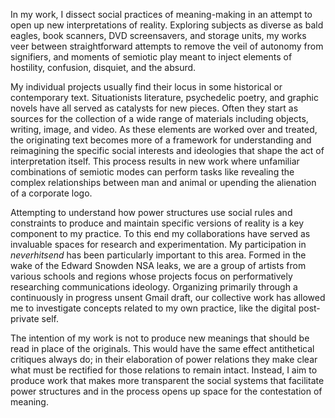In my work, I dissect social practices of meaning-making in an attempt
to open up new interpretations of reality. Exploring subjects as diverse
as bald eagles, book scanners, DVD screensavers, and storage units, my
works veer between straightforward attempts to remove the veil of
autonomy from signifiers, and moments of semiotic play meant to inject
elements of hostility, confusion, disquiet, and the absurd.

My individual projects usually find their locus in some historical or
contemporary text. Situationists literature, psychedelic poetry, and
graphic novels have all served as catalysts for new pieces. Often they
start as sources for the collection of a wide range of materials
including objects, writing, image, and video. As these elements are
worked over and treated, the originating text becomes more of a
framework for understanding and reimagining the specific social
interests and ideologies that shape the act of interpretation itself.
This process results in new work where unfamiliar combinations of
semiotic modes can perform tasks like revealing the complex
relationships between man and animal or upending the alienation of a
corporate logo.

Attempting to understand how power structures use social rules and
constraints to produce and maintain specific versions of reality is a
key component to my practice. To this end my collaborations have served
as invaluable spaces for research and experimentation. My participation
in *neverhitsend* has been particularly important to this area. Formed
in the wake of the Edward Snowden NSA leaks, we are a group of artists
from various schools and regions whose projects focus on performatively
researching communications ideology. Organizing primarily through a
continuously in progress unsent Gmail draft, our collective work has
allowed me to investigate concepts related to my own practice, like the
digital post-private self.

The intention of my work is not to produce new meanings that should be
read in place of the originals. This would have the same effect
antithetical critiques always do; in their elaboration of power
relations they make clear what must be rectified for those relations to
remain intact. Instead, I aim to produce work that makes more
transparent the social systems that facilitate power structures and in
the process opens up space for the contestation of meaning.
